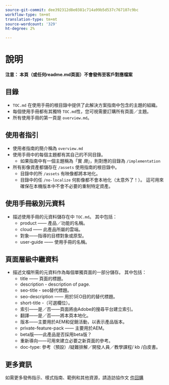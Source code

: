 ```yaml
---
source-git-commit: dee392312d8e0381c714a99b5d537c767107c9bc
workflow-type: tm+mt
translation-type: tm+mt
source-wordcount: '329'
ht-degree: 2%

---
```

# 說明

**注意： 本頁（或任何readme.md頁面）不會發佈至客戶對應檔案**

## 目錄

+ `TOC.md` 在使用手冊的根目錄中提供了此解決方案指南中包含的主題的組織。
+ 每個使用手冊都有其獨特 `TOC.md`性，您可視需要訂購所有頁面／主題。
+ 所有使用手冊的第一頁是 `overview.md`。

## 使用者指引

+ 使用者指南的簡介稱為 `overview.md`
+ 使用手冊中的每個主題都有其自己的不同目錄。
   + 如果指南中有一個主題稱為「實 *施*」，則對應的目錄為 `/implementation`
+ 所有影像資產都儲存在 `/assets` 使用指南的根目錄中。
   + 目錄中的所 `/assets` 有映像都將本地化。
   + 目錄中的任 `/no-localize` 何影像都不會本地化（太意外了！）。 這可用來確保在本機版本中不會不必要的重制特定資產。

## 使用手冊級別元資料

+ 描述使用手冊的元資料儲存在中 `TOC.md`。 其中包括：
   + product —— 產品／功能的名稱。
   + cloud —— 此產品所屬的雲端。
   + 對象——指導的目標對象或原型。
   + user-guide —— 使用手冊的名稱。

## 頁面層級中繼資料

+ 描述文檔所需的元資料作為每個單獨頁面的一部分儲存。 其中包括：
   + title —— 頁面的標題。
   + description - description of page.
   + seo-title - seo替代標題。
   + seo-description —— 用於SEO目的的替代標題。
   + short-title -（可選欄位）。
   + 索引——是／否——頁面將由Adobe的搜尋平台建立索引。
   + 翻譯——是／否——將本頁本地化。
   + 版本——主要用於AEM和促銷活動，以表示產品版本。
   + private-feature-pack —— 主要用於AEM。
   + beta版——此產品是否採用beta版？
   + 重新導向——可用來建立必要之新頁面的參考。
   + doc-type: 參考（預設）/疑難排解／開發人員／教學課程/ kb /白皮書。

## 更多資訊

如需更多發佈指示、樣式指南、範例和其他資源，請造訪協作文 [件回購](https://git.corp.adobe.com/AdobeDocs/collaborative-doc-instructions)
